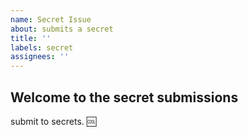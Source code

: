 ```yaml
---
name: Secret Issue
about: submits a secret
title: ''
labels: secret
assignees: ''
---
```


## Welcome to the secret submissions 

submit to secrets. :cool: